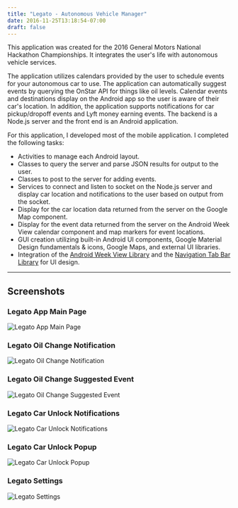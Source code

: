 ```yaml
---
title: "Legato - Autonomous Vehicle Manager"
date: 2016-11-25T13:18:54-07:00
draft: false
---
```


This application was created for the 2016 General Motors National Hackathon Championships. It integrates the user's life with autonomous vehicle services.

The application utilizes calendars provided by the user to schedule events for your autonomous car to use. The application can automatically suggest events by querying the OnStar API for things like oil levels. Calendar events and destinations display on the Android app so the user is aware of their car's location. In addition, the application supports notifications for car pickup/dropoff events and Lyft money earning events. The backend is a Node.js server and the front end is an Android application.

For this application, I developed most of the mobile application. I completed the following tasks:

* Activities to manage each Android layout.
* Classes to query the server and parse JSON results for output to the user.
* Classes to post to the server for adding events.
* Services to connect and listen to socket on the Node.js server and display car location and notifications to the user based on output from the socket.
* Display for the car location data returned from the server on the Google Map component.
* Display for the event data returned from the server on the Android Week View calendar component and map markers for event locations.
* GUI creation utilizing built-in Android UI components, Google Material Design fundamentals & icons, Google Maps, and external UI libraries.
* Integration of the [Android Week View Library](https://github.com/alamkanak/Android-Week-View) and the [Navigation Tab Bar Library](https://github.com/Devlight/NavigationTabBar) for UI design.

---
## Screenshots

### Legato App Main Page

![Legato App Main Page](/static/img/legato/legato-base-screenshot.png)

### Legato Oil Change Notification

![Legato Oil Change Notification](/static/img/legato/legato-oil-change-notification-screenshot.jpg)

### Legato Oil Change Suggested Event

![Legato Oil Change Suggested Event](/static/img/legato/legato-suggested-event-screenshot.jpg)

### Legato Car Unlock Notifications

![Legato Car Unlock Notifications](/static/img/legato/legato-car-unlock-notification-screenshot.jpg)

### Legato Car Unlock Popup

![Legato Car Unlock Popup](/static/img/legato/legato-car-unlock-popup-screenshot.jpg)

### Legato Settings

![Legato Settings](/static/img/legato/legato-settings-screenshot.jpg)
